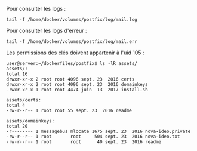 Pour consulter les logs :

    tail -f /home/docker/volumes/postfix/log/mail.log


Pour consulter les logs d'erreur :

    tail -f /home/docker/volumes/postfix/log/mail.err


Les permissions des clés doivent appartenir à l'uid 105 :

    user@server:~/dockerfiles/postfix$ ls -lR assets/
    assets/:
    total 16
    drwxr-xr-x 2 root root 4096 sept. 23  2016 certs
    drwxr-xr-x 2 root root 4096 sept. 23  2016 domainkeys
    -rwxr-xr-x 1 root root 4474 juin  13  2017 install.sh

    assets/certs:
    total 4
    -rw-r--r-- 1 root root 55 sept. 23  2016 readme

    assets/domainkeys:
    total 20
    -r-------- 1 messagebus mlocate 1675 sept. 23  2016 nova-ideo.private
    -rw-r--r-- 1 root       root     504 sept. 23  2016 nova-ideo.txt
    -rw-r--r-- 1 root       root      40 sept. 23  2016 readme
